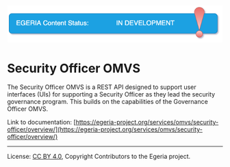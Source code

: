 <!-- SPDX-License-Identifier: CC-BY-4.0 -->
<!-- Copyright Contributors to the Egeria project. -->

![InDev](../../../images/egeria-content-status-in-development.png#pagewidth)

# Security Officer OMVS 

The Security Officer OMVS is a REST API designed to support user interfaces (UIs) for supporting a Security Officer as they lead the security governance program.  This builds on the capabilities of the Governance Officer OMVS.

Link to documentation: [https://egeria-project.org/services/omvs/security-officer/overview/](https://egeria-project.org/services/omvs/security-officer/overview/)

----
License: [CC BY 4.0](https://creativecommons.org/licenses/by/4.0/),
Copyright Contributors to the Egeria project.